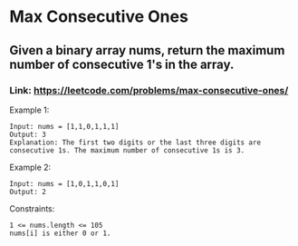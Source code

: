 
# Max Consecutive Ones

## Given a binary array nums, return the maximum number of consecutive 1's in the array.

### Link: https://leetcode.com/problems/max-consecutive-ones/

Example 1:
```
Input: nums = [1,1,0,1,1,1]
Output: 3
Explanation: The first two digits or the last three digits are consecutive 1s. The maximum number of consecutive 1s is 3.
```
Example 2:
```
Input: nums = [1,0,1,1,0,1]
Output: 2
```

Constraints:
```
1 <= nums.length <= 105
nums[i] is either 0 or 1.
```